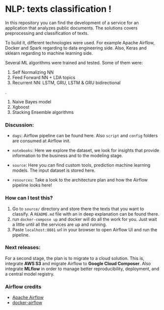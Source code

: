 # NLP: texts classification ! 

In this repository you can find the development of a service for an application that analyzes public documents. The solutions covers preprocessing and classification of texts.

To build it, different technologies were used. For example Apache Airflow, Docker and Spark regarding to data engineering side. Also, Keras and sklearn regarding to machine learning side.

Several ML algorithms were trained and tested. Some of them were: 

1. Self Normalizing NN
1. Feed Forward NN + LDA topics
1. Recurrent NN: LSTM, GRU, LSTM & GRU bidirectional


.


1. Naive Bayes model
1. Xgboost
1. Stacking Ensemble algorithms

### Discussion:

- `dags`: Airflow pipeline can be found here. Also `script` and `config` folders are consumed at Airflow init.

- `notebooks`: Here we explore the dataset, we look for insights that provide information to the business and to the modeling stage.

- `source`: Here you can find custom tools, prediction machine learning models. The input dataset is stored here.

- `resources`: Take a look to the architecture plan and how the Airflow pipeline looks here!

### How can I test this?
1. Go to `source/` directory and store there the texts that you want to classify. A `README.md` file with an in deep explanation can be found there.
2. run `docker-compose up` and docker will do all the work for you. Just wait a little until all the services are up and running.
3. Paste `localhost:8081` url in your browser to open Airflow UI and run the pipeline.

### Next releases:

For a second stage, the plan is to migrate to a cloud solution. This is, integrate **AWS S3** and migrate Airflow to **Google Cloud Composer**. Also integrate **MLflow** in order to manage better reproducibility, deployment, and a central model registry.


### Airflow credits

- [Apache Airflow](https://github.com/apache/incubator-airflow)
- [docker-airflow](https://github.com/puckel/docker-airflow)
